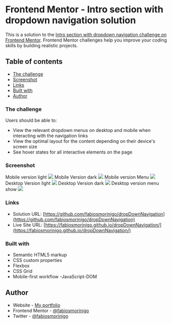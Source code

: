 # Frontend Mentor - Intro section with dropdown navigation solution

This is a solution to the [Intro section with dropdown navigation challenge on Frontend Mentor](https://www.frontendmentor.io/challenges/intro-section-with-dropdown-navigation-ryaPetHE5). Frontend Mentor challenges help you improve your coding skills by building realistic projects. 

## Table of contents

  - [The challenge](#the-challenge)
  - [Screenshot](#screenshot)
  - [Links](#links)
  - [Built with](#built-with)
- [Author](#author)

### The challenge

Users should be able to:

- View the relevant dropdown menus on desktop and mobile when interacting with the navigation links
- View the optimal layout for the content depending on their device's screen size
- See hover states for all interactive elements on the page

### Screenshot

Mobile version light
![](./images/screen-mobile-light.png)
Mobile Version dark
![](./images/screen-mobile-dark.png)
Mobile version Menu
![](./images/scree-mobile-menu.png)
Desktop Version light
![](./images/screen-desktop-light.png)
Desktop Version dark
![](./images/screen-desktop-dark.png)
Desktop version menu show 
![](./images/screen-desktop-show-menu.png)

### Links

- Solution URL: [https://github.com/fabiosmorinigo/dropDownNavigation](https://github.com/fabiosmorinigo/dropDownNavigation)
- Live Site URL: [https://fabiosmorinigo.github.io/dropDownNavigation/](https://fabiosmorinigo.github.io/dropDownNavigation/)


### Built with

- Semantic HTML5 markup
- CSS custom properties
- Flexbox
- CSS Grid
- Mobile-first workflow
-JavaScript-DOM


## Author

- Website - [My portfolio](https://portfoliofabio.netlify.app/)
- Frontend Mentor - [@fabiosmorinigo](https://www.frontendmentor.io/profile/fabiosmorinigo)
- Twitter - [@fabiosmorinigo](https://www.twitter.com/fabiosmorinigo)